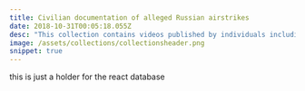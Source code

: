```yaml
---
title: Civilian documentation of alleged Russian airstrikes
date: 2018-10-31T00:05:18.055Z
desc: "This collection contains videos published by individuals including journalists, activists, media and humanitarian groups, who claim to have witnessed a Russian airstrike targeting civilians or civilian infrastructure in Syria. Syrian Archive preserved and verified video content in this collection and clustered it into an incident database."
image: /assets/collections/collectionsheader.png
snippet: true
---
```


this is just a holder for the react database
